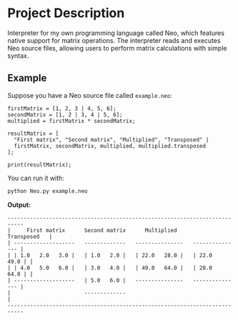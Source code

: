 # Project Description

Interpreter for my own programming language called Neo, which features native support for matrix operations.
The interpreter reads and executes Neo source files, allowing users to perform matrix calculations with simple syntax.

## Example

Suppose you have a Neo source file called `example.neo`:

```neo
firstMatrix = [1, 2, 3 | 4, 5, 6];
secondMatrix = [1, 2 | 3, 4 | 5, 6];
multiplied = firstMatrix * secondMatrix;

resultMatrix = [
  "First matrix", "Second matrix", "Multiplied", "Transposed" |
  firstMatrix, secondMatrix, multiplied, multiplied.transposed
];

print(resultMatrix);
```

You can run it with:

```bash
python Neo.py example.neo
```

**Output:**
```
---------------------------------------------------------------------------
|     First matrix      Second matrix      Multiplied        Transposed   |
| -------------------   -------------   ---------------   --------------- |
| | 1.0   2.0   3.0 |   | 1.0   2.0 |   | 22.0   28.0 |   | 22.0   49.0 | |
| | 4.0   5.0   6.0 |   | 3.0   4.0 |   | 49.0   64.0 |   | 28.0   64.0 | |
| -------------------   | 5.0   6.0 |   ---------------   --------------- |
|                       -------------                                     |
---------------------------------------------------------------------------
```